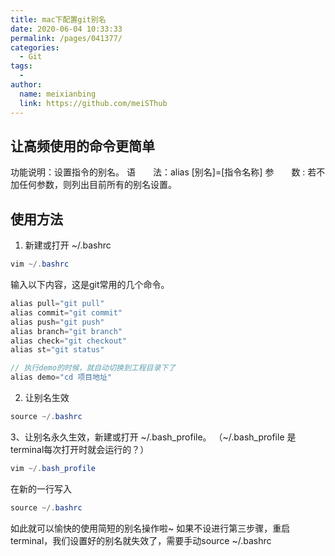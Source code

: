 ```yaml
---
title: mac下配置git别名
date: 2020-06-04 10:33:33
permalink: /pages/041377/
categories:
  - Git
tags:
  - 
author: 
  name: meixianbing
  link: https://github.com/meiSThub
---
```

## 让高频使用的命令更简单
功能说明：设置指令的别名。
语　　法：alias [别名]=[指令名称]
参　　数 : 若不加任何参数，则列出目前所有的别名设置。

## 使用方法
1. 新建或打开 ~/.bashrc
``` java
vim ~/.bashrc
```
输入以下内容，这是git常用的几个命令。

``` java
alias pull="git pull"
alias commit="git commit"
alias push="git push"
alias branch="git branch"
alias check="git checkout"
alias st="git status"

// 执行demo的时候，就自动切换到工程目录下了
alias demo="cd 项目地址"
```

2. 让别名生效
``` java
source ~/.bashrc
```

3、让别名永久生效，新建或打开 ~/.bash_profile。 （~/.bash_profile 是terminal每次打开时就会运行的？）

``` java
vim ~/.bash_profile
```
在新的一行写入

``` java
source ~/.bashrc
```
如此就可以愉快的使用简短的别名操作啦~
如果不设进行第三步骤，重启terminal，我们设置好的别名就失效了，需要手动source ~/.bashrc
